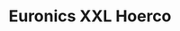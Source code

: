 ---
title: "Euronics XXL Hoerco"
url: /villingen-schwenningen/euronics-xxl-hoerco/
shop: Elektronik
---
